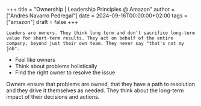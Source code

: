 +++
title = "Ownership | Leadership Principles @ Amazon"
author = ["Andrés Navarro Pedregal"]
date = 2024-09-16T00:00:00+02:00
tags = ["amazon"]
draft = false
+++

```text
Leaders are owners. They think long term and don’t sacrifice long-term value for short-term results. They act on behalf of the entire company, beyond just their own team. They never say "that's not my job".
```

-   Feel like owners
-   Think about problems holistically
-   Find the right owner to resolve the issue

Owners ensure that problems are owned, that they have a path to resolution and they drive it themselves as needed.
They think about the long-term impact of their decisions and actions.
